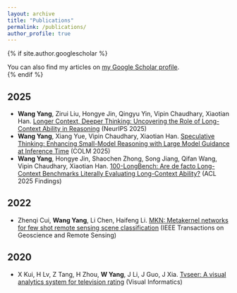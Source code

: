 ```yaml
---
layout: archive
title: "Publications"
permalink: /publications/
author_profile: true
---
```


{% if site.author.googlescholar %}
  <div class="wordwrap">You can also find my articles on <a href="{{site.author.googlescholar}}">my Google Scholar profile</a>.</div>
{% endif %}

2025
---
- **Wang Yang**, Zirui Liu, Hongye Jin, Qingyu Yin, Vipin Chaudhary, Xiaotian Han. [Longer Context, Deeper Thinking: Uncovering the Role of Long-Context Ability in Reasoning](https://arxiv.org/abs/2505.17315) (NeurIPS 2025)
- **Wang Yang**, Xiang Yue, Vipin Chaudhary, Xiaotian Han. [Speculative Thinking: Enhancing Small-Model Reasoning with Large Model Guidance at Inference Time](https://arxiv.org/abs/2504.12329) (COLM 2025)
- **Wang Yang**, Hongye Jin, Shaochen Zhong, Song Jiang, Qifan Wang, Vipin Chaudhary, Xiaotian Han. [100-LongBench: Are de facto Long-Context Benchmarks Literally Evaluating Long-Context Ability?](https://arxiv.org/abs/2505.19293) (ACL 2025 Findings)

2022
---
- Zhenqi Cui, **Wang Yang**, Li Chen, Haifeng Li. [MKN: Metakernel networks for few shot remote sensing scene classification](https://ieeexplore.ieee.org/stamp/stamp.jsp?arnumber=9718271) (IEEE Transactions on Geoscience and Remote Sensing)

2020
---
- X Kui, H Lv, Z Tang, H Zhou, **W Yang**, J Li, J Guo, J Xia. [Tvseer: A visual analytics system for television rating](https://www.sciencedirect.com/science/article/pii/S2468502X20300279) (Visual Informatics)

<!-- {% include base_path %}

{% for post in site.publications reversed %}
  {% include archive-single.html %}
{% endfor %} -->
